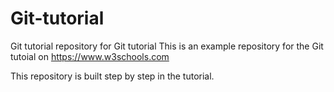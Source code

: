 # Git-tutorial
Git tutorial repository for Git tutorial
This is an example repository for the Git tutoial on https://www.w3schools.com

This repository is built step by step in the tutorial.